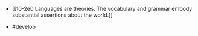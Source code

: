 
- [[10-2e0 Languages are theories. The vocabulary and grammar embody substantial assertions about the world.]]

- #develop
